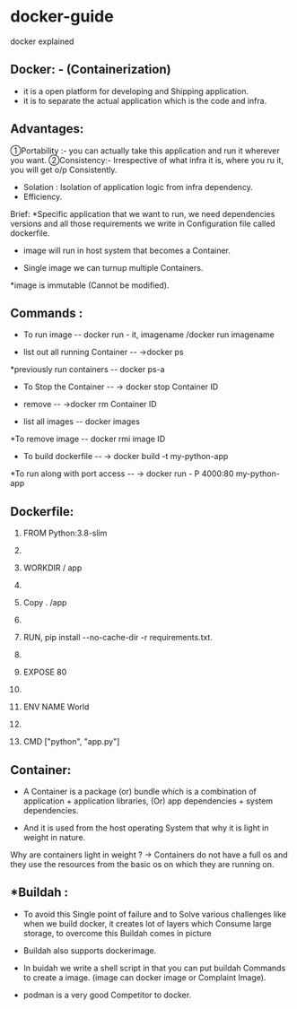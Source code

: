 # docker-guide
docker explained

Docker: - (Containerization)
------------------------------------------------------------------
* it is a open platform for developing and Shipping application.
 * it is to separate the actual application which is the code  and infra.

Advantages:
--------------------------------------------------------------------
①Portability :-
you can actually take this application and run it wherever you want.
②Consistency:-
Irrespective of what infra it is, where you ru  it, you will get o/p Consistently.

* Solation :
Isolation of application logic from infra dependency.
* Efficiency.

Brief:
*Specific application that we want to run,  we need dependencies versions and all those requirements we write in Configuration file called dockerfile.

* image will run in host system that becomes a Container.

* Single image we can turnup multiple Containers.

*image is immutable (Cannot be modified).

Commands :
-------------------------------------------------------------------
* To run image --
docker run - it, imagename /docker run imagename

* list out all running Container --
→docker ps

*previously run containers --
docker ps-a

* To Stop the Container --
→ docker stop Container ID

* remove --
→docker rm Container ID
* list all images --
docker images

*To remove image --
docker rmi image ID

* To build dockerfile --
→ docker build -t my-python-app

*To run along with port access --
→ docker run - P 4000:80 my-python-app

Dockerfile:
----------------------------------------------------------------------
1. FROM Python:3.8-slim

2.

3. WORKDIR / app

4.

5. Copy . /app

6.

7. RUN, pip install --no-cache-dir -r requirements.txt.

8.

9. EXPOSE 80

10.

11. ENV NAME  World

12.

13. CMD ["python", "app.py"]

Container:
---------------------------------------------------------------------------
* A Container is a package (or) bundle which is a combination of application + application libraries,
(Or) app dependencies + system dependencies.

* And it is used from the host operating System that why it is light in weight in nature.

Why are containers light in weight ?
→ Containers do not have a full os and they use the resources from the basic os on which they are running on.

*Buildah :
----------------------------------------------------------------
* To avoid this Single point of failure and to Solve various challenges like when we build docker, it creates lot of layers which Consume large storage, to overcome this Buildah comes in picture

* Buildah also supports dockerimage.

* In buidah we write a shell script in that you can put buildah Commands to create a image. (image can docker image or Complaint Image).
* podman is a very good Competitor to docker.
